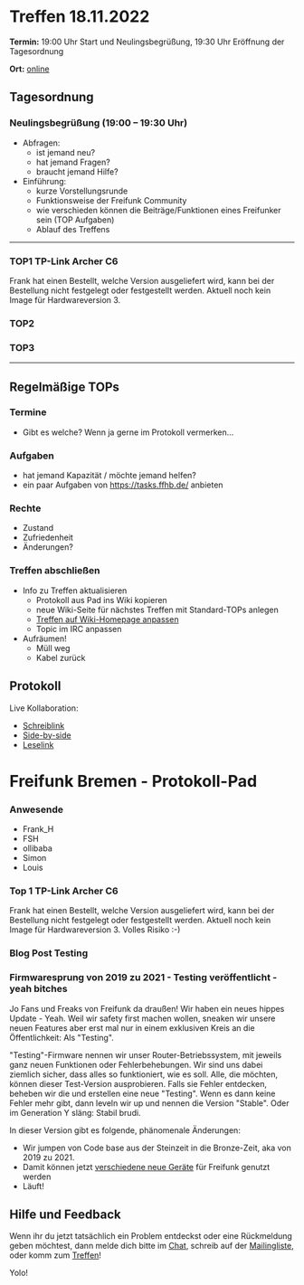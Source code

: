 # Treffen 18.11.2022

**Termin:** 19:00 Uhr Start und Neulingsbegrüßung, 19:30 Uhr Eröffnung der Tagesordnung

**Ort:** [online](https://bremen.freifunk.net/to/videokonf)

## Tagesordnung
### Neulingsbegrüßung (19:00 – 19:30 Uhr)

- Abfragen:
    - ist jemand neu?
    - hat jemand Fragen?
    - braucht jemand Hilfe?
- Einführung:
    - kurze Vorstellungsrunde
    - Funktionsweise der Freifunk Community
    - wie verschieden können die Beiträge/Funktionen eines Freifunker sein (TOP Aufgaben)
    - Ablauf des Treffens

---
### TOP1 TP-Link Archer C6
Frank hat einen Bestellt, welche Version ausgeliefert wird, kann bei der Bestellung nicht festgelegt oder festgestellt werden. Aktuell noch kein Image für Hardwareversion 3.


### TOP2


### TOP3


---
## Regelmäßige TOPs

### Termine

- Gibt es welche? Wenn ja gerne im Protokoll vermerken...

### Aufgaben

- hat jemand Kapazität / möchte jemand helfen?
- ein paar Aufgaben von https://tasks.ffhb.de/ anbieten

### Rechte

- Zustand
- Zufriedenheit
- Änderungen?

### Treffen abschließen

- Info zu Treffen aktualisieren
  - Protokoll aus Pad ins Wiki kopieren
  - neue Wiki-Seite für nächstes Treffen mit Standard-TOPs anlegen
  - [Treffen auf Wiki-Homepage anpassen](https://wiki.bremen.freifunk.net/Home)
  - Topic im IRC anpassen
- Aufräumen!
  - Müll weg
  - Kabel zurück

## Protokoll

Live Kollaboration:

* [Schreiblink](https://hackmd.io/AwDgnA7ATArKC0BGGBjAzPALAUzSeARgYgGzxQAmEFFwiKBEKAhkA===?edit)
* [Side-by-side](https://hackmd.io/AwDgnA7ATArKC0BGGBjAzPALAUzSeARgYgGzxQAmEFFwiKBEKAhkA===?both)
* [Leselink](https://hackmd.io/AwDgnA7ATArKC0BGGBjAzPALAUzSeARgYgGzxQAmEFFwiKBEKAhkA===?view)

# Freifunk Bremen - Protokoll-Pad

### Anwesende
- Frank_H
- FSH
- ollibaba
- Simon
- Louis

### Top 1 TP-Link Archer C6
Frank hat einen Bestellt, welche Version ausgeliefert wird, kann bei der Bestellung nicht festgelegt oder festgestellt werden. Aktuell noch kein Image für Hardwareversion 3. Volles Risiko :-)



### Blog Post Testing

### Firmwaresprung von 2019 zu 2021 - Testing veröffentlicht - yeah bitches

Jo Fans und Freaks von Freifunk da draußen!
Wir haben ein neues hippes Update - Yeah.
Weil wir safety first machen wollen, sneaken wir unsere neuen Features aber erst mal nur in einem exklusiven Kreis an die Öffentlichkeit: Als "Testing".

"Testing"-Firmware nennen wir unser Router-Betriebssystem, mit jeweils ganz neuen Funktionen oder Fehlerbehebungen. Wir sind uns dabei ziemlich sicher, dass alles so funktioniert, wie es soll. Alle, die möchten, können dieser Test-Version ausprobieren. Falls sie Fehler entdecken, beheben wir die und erstellen eine neue "Testing". Wenn es dann keine Fehler mehr gibt, dann leveln wir up und nennen die Version "Stable". Oder im Generation Y släng: Stabil brudi.

In dieser Version gibt es folgende, phänomenale Änderungen:
- Wir jumpen von Code base aus der Steinzeit in die Bronze-Zeit, aka von 2019 zu 2021.
- Damit können jetzt [verschiedene neue Geräte](https://gluon.readthedocs.io/en/v2021.1.2/user/supported_devices.html) für Freifunk genutzt werden
- Läuft!

## Hilfe und Feedback

Wenn ihr du jetzt tatsächlich ein Problem entdeckst oder eine Rückmeldung geben möchtest, dann melde dich bitte im [Chat](https://webirc.hackint.org/#ircs://irc.hackint.org/#ffhb?nick=Gast_?),
schreib auf der [Mailingliste](https://lists.bremen.freifunk.net/mailman/listinfo/ff-bremen/),
oder komm zum [Treffen](/kontakt.html#treffen)!

Yolo!
